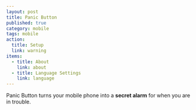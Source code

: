 ```yaml
---
layout: post
title: Panic Button
published: true
category: mobile
tags: mobile
action: 
  title: Setup
  link: warning
items: 
  - title: About
    link: about
  - title: Language Settings
    link: language
---
```


Panic Button turns your mobile phone into a **secret alarm** for when you are in trouble.